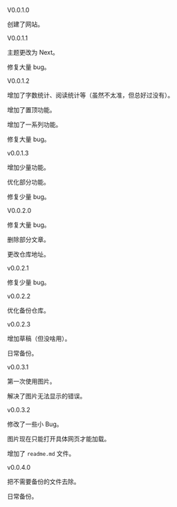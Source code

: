V0.0.1.0

创建了网站。

V0.0.1.1

主题更改为 Next。

修复大量 bug。

V0.0.1.2

增加了字数统计、阅读统计等（虽然不太准，但总好过没有）。

增加了置顶功能。

增加了一系列功能。

修复大量 bug。

v0.0.1.3

增加少量功能。

优化部分功能。

修复少量 bug。

V0.0.2.0

修复大量 bug。

删除部分文章。

更改仓库地址。

v0.0.2.1

修复少量 bug。

v0.0.2.2

优化备份仓库。

v0.0.2.3

增加草稿（但没啥用）。

日常备份。

v0.0.3.1

第一次使用图片。

解决了图片无法显示的错误。

v0.0.3.2

修改了一些小 Bug。

图片现在只能打开具体网页才能加载。

增加了 `readme.md` 文件。

v0.0.4.0

把不需要备份的文件去除。

日常备份。